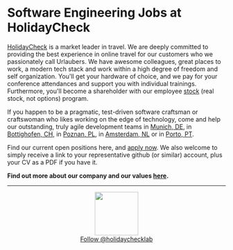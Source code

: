# Software Engineering Jobs at HolidayCheck

[HolidayCheck](http://www.holidaycheck.de/) is a market leader in travel. We are deeply committed to providing the best experience in online travel for our customers who we passionately call Urlaubers. We have awesome colleagues, great places to work, a modern tech stack and work within a high degree of freedom and self organization. You'll get your hardware of choice, and we pay for your conference attendances and support you with individual trainings. Furthermore, you'll become a shareholder with our employee [stock](https://www.google.com/finance?q=ETR:HOC) (real stock, not options) program.

If you happen to be a pragmatic, test-driven software craftsman or craftswoman who likes working on the edge of technology, come and help our outstanding, truly agile development teams in [Munich, DE](https://goo.gl/maps/2KKGh), in [Bottighofen, CH](https://goo.gl/maps/X7bZ3), in [Poznan, PL](https://goo.gl/maps/AiHKJ), in [Amsterdam, NL](https://goo.gl/maps/AJHpM3yYUzL2) or in [Porto, PT](https://goo.gl/maps/ehLqHrGEEzH2).

Find our current open positions here, and [apply now](mailto:careers@holidaycheck.com). We also welcome to simply receive a link to your representative github (or similar) account, plus your CV as a PDF if you have it.

**Find out more about our company and our values [here](https://www.holidaycheckgroup.com/career/?lang=en).**

-----
<div style="text-align:center">
  <a href="https://twitter.com/holidaychecklab" class="twitter-follow-button" data-show-count="false">
  <img src="https://pbs.twimg.com/profile_images/639743980868009985/wQp2YC7Z.png" height="100">
  <br>Follow @holidaychecklab</a>
  <script async src="//platform.twitter.com/widgets.js" charset="utf-8"></script>
</div>
